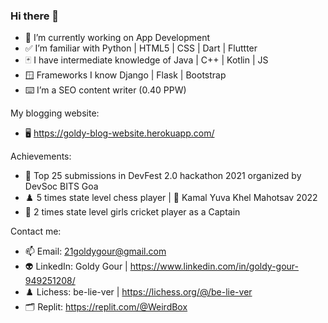 ### Hi there 👋

- 🔭 I’m currently working on App Development
- ✅ I’m familiar with Python | HTML5 | CSS | Dart | Fluttter 
- 🃏 I have intermediate knowledge of Java | C++ | Kotlin | JS
- 🪟 Frameworks I know Django | Flask | Bootstrap
- ⌨️ I’m a SEO content writer (0.40 PPW)

My blogging website:
- 🖥️ https://goldy-blog-website.herokuapp.com/

Achievements: 

- 🏅 Top 25 submissions in DevFest 2.0 hackathon 2021 organized by DevSoc BITS Goa
- ♟️ 5 times state level chess player | 🥇 Kamal Yuva Khel Mahotsav 2022
- 🏏 2 times state level girls cricket player as a Captain

Contact me:

- 📫 Email: 21goldygour@gmail.com
- 👽 LinkedIn: Goldy Gour | https://www.linkedin.com/in/goldy-gour-949251208/
- ♟️ Lichess: be-lie-ver | https://lichess.org/@/be-lie-ver
- 🗂️ Replit: https://replit.com/@WeirdBox



